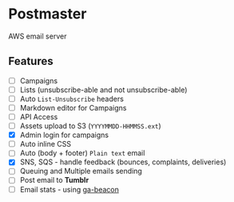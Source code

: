 # Postmaster

AWS email server

## Features

- [ ] Campaigns
- [ ] Lists (unsubscribe-able and not unsubscribe-able)
- [ ] Auto `List-Unsubscribe` headers
- [ ] Markdown editor for Campaigns
- [ ] API Access
- [ ] Assets upload to S3 (`YYYYMMDD-HHMMSS.ext`)
- [x] Admin login for campaigns
- [ ] Auto inline CSS
- [ ] Auto (body + footer) `Plain text` email
- [x] SNS, SQS - handle feedback (bounces, complaints, deliveries)
- [ ] Queuing and Multiple emails sending
- [ ] Post email to **Tumblr**
- [ ] Email stats - using [ga-beacon](https://github.com/igrigorik/ga-beacon)
